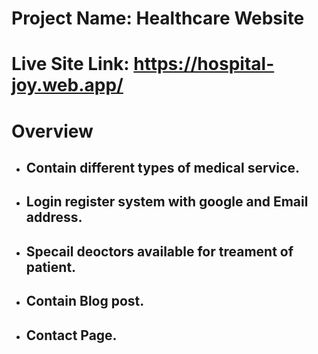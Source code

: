 # Project Name: Healthcare Website
                  
# Live Site Link: https://hospital-joy.web.app/
# Overview
* ## Contain different types of medical service.
* ## Login register system with google and Email address.
* ## Specail deoctors available for treament of patient.
* ## Contain Blog post.
* ## Contact Page.